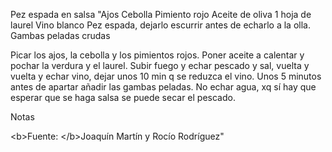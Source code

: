 Pez espada en salsa	"Ajos
Cebolla
Pimiento rojo
Aceite de oliva
1 hoja de laurel
Vino blanco
Pez espada, dejarlo escurrir antes de echarlo a la olla.
Gambas peladas crudas

Picar los ajos, la cebolla y los pimientos rojos. Poner aceite a calentar y pochar la verdura y el laurel. Subir fuego y echar pescado y sal, vuelta y vuelta y echar vino, dejar unos 10 min q se reduzca el vino. Unos 5 minutos antes de apartar añadir las gambas peladas. No echar agua, xq sí hay que esperar que se haga salsa se puede secar el pescado.

Notas

&lt;b>Fuente: &lt;/b>Joaquín Martín y Rocío Rodríguez"
